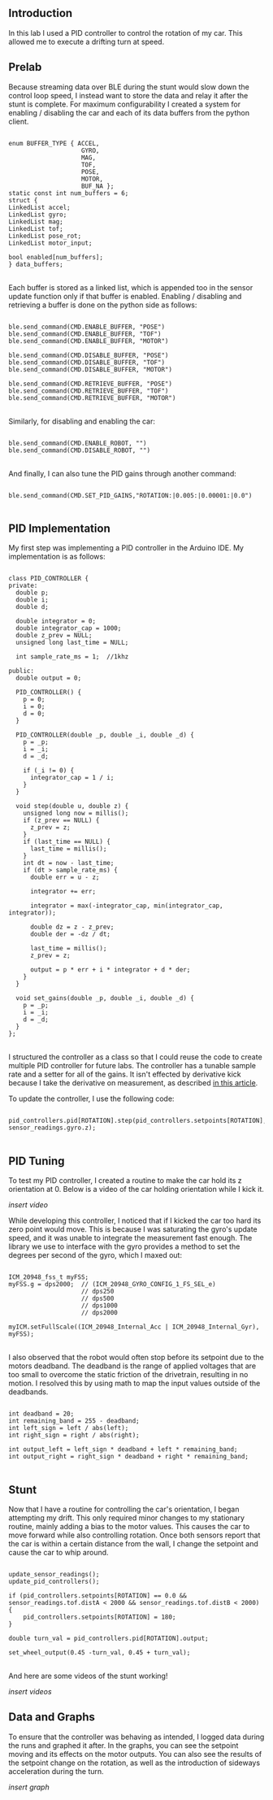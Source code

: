 ## Introduction

In this lab I used a PID controller to control the rotation of my car. This allowed me to execute a drifting turn at speed.

## Prelab

Because streaming data over BLE during the stunt would slow down the control loop speed, I instead want to store the data and relay it after the stunt is complete. For maximum configurability I created a system for enabling / disabling the car and each of its data buffers from the python client.

<pre>
<code>
enum BUFFER_TYPE { ACCEL,
                    GYRO,
                    MAG,
                    TOF,
                    POSE,
                    MOTOR,
                    BUF_NA };
static const int num_buffers = 6;
struct {
LinkedList<THREE_AXIS> accel;
LinkedList<THREE_AXIS> gyro;
LinkedList<THREE_AXIS> mag;
LinkedList<TOF_DATA> tof;
LinkedList<THREE_AXIS> pose_rot;
LinkedList<THREE_AXIS> motor_input;

bool enabled[num_buffers];
} data_buffers;
</code>
</pre>

Each buffer is stored as a linked list, which is appended too in the sensor update function only if that buffer is enabled. Enabling / disabling and retrieving a buffer is done on the python side as follows:

<pre>
<code>
ble.send_command(CMD.ENABLE_BUFFER, "POSE")
ble.send_command(CMD.ENABLE_BUFFER, "TOF")
ble.send_command(CMD.ENABLE_BUFFER, "MOTOR")

ble.send_command(CMD.DISABLE_BUFFER, "POSE")
ble.send_command(CMD.DISABLE_BUFFER, "TOF")
ble.send_command(CMD.DISABLE_BUFFER, "MOTOR")

ble.send_command(CMD.RETRIEVE_BUFFER, "POSE")
ble.send_command(CMD.RETRIEVE_BUFFER, "TOF")
ble.send_command(CMD.RETRIEVE_BUFFER, "MOTOR")
</code>
</pre>

Similarly, for disabling and enabling the car:

<pre>
<code>
ble.send_command(CMD.ENABLE_ROBOT, "")
ble.send_command(CMD.DISABLE_ROBOT, "")
</code>
</pre>

And finally, I can also tune the PID gains through another command:

<pre>
<code>
ble.send_command(CMD.SET_PID_GAINS,"ROTATION:|0.005:|0.00001:|0.0")
</code>
</pre>

## PID Implementation

My first step was implementing a PID controller in the Arduino IDE. My implementation is as follows:

<pre>
<code>
class PID_CONTROLLER {
private:
  double p;
  double i;
  double d;

  double integrator = 0;
  double integrator_cap = 1000;
  double z_prev = NULL;
  unsigned long last_time = NULL;

  int sample_rate_ms = 1;  //1khz

public:
  double output = 0;

  PID_CONTROLLER() {
    p = 0;
    i = 0;
    d = 0;
  }

  PID_CONTROLLER(double _p, double _i, double _d) {
    p = _p;
    i = _i;
    d = _d;

    if (_i != 0) {
      integrator_cap = 1 / i;
    }
  }

  void step(double u, double z) {
    unsigned long now = millis();
    if (z_prev == NULL) {
      z_prev = z;
    }
    if (last_time == NULL) {
      last_time = millis();
    }
    int dt = now - last_time;
    if (dt > sample_rate_ms) {
      double err = u - z;

      integrator += err;

      integrator = max(-integrator_cap, min(integrator_cap, integrator));

      double dz = z - z_prev;
      double der = -dz / dt;

      last_time = millis();
      z_prev = z;

      output = p * err + i * integrator + d * der;
    }
  }

  void set_gains(double _p, double _i, double _d) {
    p = _p;
    i = _i;
    d = _d;
  }
};
</code>
</pre>

I structured the controller as a class so that I could reuse the code to create multiple PID controller for future labs. The controller has a tunable sample rate and a setter for all of the gains. It isn't effected by derivative kick because I take the derivative on measurement, as described [in this article](http://brettbeauregard.com/blog/2011/04/improving-the-beginner%E2%80%99s-pid-derivative-kick/).

To update the controller, I use the following code:

<pre>
<code>
pid_controllers.pid[ROTATION].step(pid_controllers.setpoints[ROTATION], sensor_readings.gyro.z);
</code>
</pre>

## PID Tuning

To test my PID controller, I created a routine to make the car hold its z orientation at 0. Below is a video of the car holding orientation while I kick it.

*insert video*

While developing this controller, I noticed that if I kicked the car too hard its zero point would move. This is because I was saturating the gyro's update speed, and it was unable to integrate the measurement fast enough. The library we use to interface with the gyro provides a method to set the degrees per second of the gyro, which I maxed out:

<pre>
<code>
ICM_20948_fss_t myFSS;
myFSS.g = dps2000;  // (ICM_20948_GYRO_CONFIG_1_FS_SEL_e)
                    // dps250
                    // dps500
                    // dps1000
                    // dps2000

myICM.setFullScale((ICM_20948_Internal_Acc | ICM_20948_Internal_Gyr), myFSS);
</code>
</pre>

I also observed that the robot would often stop before its setpoint due to the motors deadband. The deadband is the range of applied voltages that are too small to overcome the static friction of the drivetrain, resulting in no motion. I resolved this by using math to map the input values outside of the deadbands.

<pre>
<code>
int deadband = 20;
int remaining_band = 255 - deadband;
int left_sign = left / abs(left);
int right_sign = right / abs(right);

int output_left = left_sign * deadband + left * remaining_band;
int output_right = right_sign * deadband + right * remaining_band;
</code>
</pre>

## Stunt

Now that I have a routine for controlling the car's orientation, I began attempting my drift. This only required minor changes to my stationary routine, mainly adding a bias to the motor values. This causes the car to move forward while also controlling rotation. Once both sensors report that the car is within a certain distance from the wall, I change the setpoint and cause the car to whip around.

<pre>
<code>
update_sensor_readings();
update_pid_controllers();

if (pid_controllers.setpoints[ROTATION] == 0.0 && sensor_readings.tof.distA < 2000 && sensor_readings.tof.distB < 2000) {
    pid_controllers.setpoints[ROTATION] = 180;
}

double turn_val = pid_controllers.pid[ROTATION].output;

set_wheel_output(0.45 -turn_val, 0.45 + turn_val);
</code>
</pre>

And here are some videos of the stunt working!

*insert videos*

## Data and Graphs

To ensure that the controller was behaving as intended, I logged data during the runs and graphed it after. In the graphs, you can see the setpoint moving and its effects on the motor outputs. You can also see the results of the setpoint change on the rotation, as well as the introduction of sideways acceleration during the turn.

*insert graph*